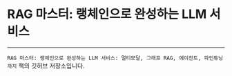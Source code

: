 # RAG 마스터: 랭체인으로 완성하는 LLM 서비스
---
`RAG 마스터: 랭체인으로 완성하는 LLM 서비스: 멀티모달, 그래프 RAG, 에이전트, 파인튜닝까지` 책의 깃허브 저장소입니다.
